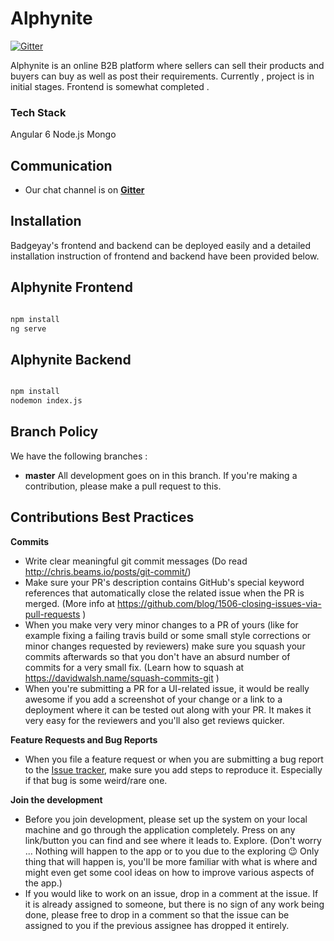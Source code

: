 # Alphynite



[![Gitter](https://img.shields.io/badge/chat-on%20gitter-ff006f.svg?style=flat-square)](https://gitter.im/Alphynite/Lobby)

Alphynite is an online B2B platform where sellers can sell their products and buyers can buy as well as post their requirements.
Currently , project is in initial stages. Frontend is somewhat completed . 

### Tech Stack
Angular 6 
Node.js
Mongo




## Communication


- Our chat channel is on **[Gitter](https://gitter.im/Alphynite/Lobby)**


## Installation

Badgeyay's frontend and backend can be deployed easily and a detailed installation instruction of frontend and backend have been provided below.

## Alphynite Frontend

```sh

npm install
ng serve
```



## Alphynite Backend

```sh

npm install
nodemon index.js
```


## Branch Policy

We have the following branches :


- **master**
 All development goes on in this branch. If you're making a contribution, please make a pull request to this.

## Contributions Best Practices

**Commits**

- Write clear meaningful git commit messages (Do read http://chris.beams.io/posts/git-commit/)
- Make sure your PR's description contains GitHub's special keyword references that automatically close the related issue when the PR is merged. (More info at https://github.com/blog/1506-closing-issues-via-pull-requests )
- When you make very very minor changes to a PR of yours (like for example fixing a failing travis build or some small style corrections or minor changes requested by reviewers) make sure you squash your commits afterwards so that you don't have an absurd number of commits for a very small fix. (Learn how to squash at https://davidwalsh.name/squash-commits-git )
- When you're submitting a PR for a UI-related issue, it would be really awesome if you add a screenshot of your change or a link to a deployment where it can be tested out along with your PR. It makes it very easy for the reviewers and you'll also get reviews quicker.

**Feature Requests and Bug Reports**

- When you file a feature request or when you are submitting a bug report to the [Issue tracker](https://github.com/sk9331657/Alphynite/issues), make sure you add steps to reproduce it. Especially if that bug is some weird/rare one.

**Join the development**

- Before you join development, please set up the system on your local machine and go through the application completely. Press on any link/button you can find and see where it leads to. Explore. (Don't worry ... Nothing will happen to the app or to you due to the exploring :wink: Only thing that will happen is, you'll be more familiar with what is where and might even get some cool ideas on how to improve various aspects of the app.)
- If you would like to work on an issue, drop in a comment at the issue. If it is already assigned to someone, but there is no sign of any work being done, please free to drop in a comment so that the issue can be assigned to you if the previous assignee has dropped it entirely.

